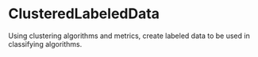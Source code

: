 # ClusteredLabeledData
Using clustering algorithms and metrics, create labeled data to be used in classifying algorithms.
